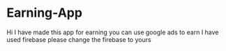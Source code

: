 # Earning-App
Hi I have made this app for earning you can use google ads to earn I have used firebase please change the firebase to yours
